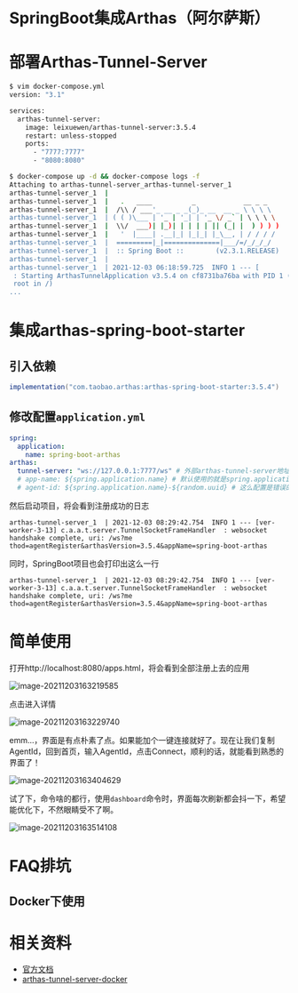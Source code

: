 # SpringBoot集成Arthas（阿尔萨斯）

# 部署Arthas-Tunnel-Server

```bash
$ vim docker-compose.yml
version: "3.1"

services:
  arthas-tunnel-server:
    image: leixuewen/arthas-tunnel-server:3.5.4
    restart: unless-stopped
    ports:
      - "7777:7777"
      - "8080:8080"

$ docker-compose up -d && docker-compose logs -f
Attaching to arthas-tunnel-server_arthas-tunnel-server_1
arthas-tunnel-server_1  |
arthas-tunnel-server_1  |   .   ____          _            __ _ _
arthas-tunnel-server_1  |  /\\ / ___'_ __ _ _(_)_ __  __ _ \ \ \ \
arthas-tunnel-server_1  | ( ( )\___ | '_ | '_| | '_ \/ _` | \ \ \ \
arthas-tunnel-server_1  |  \\/  ___)| |_)| | | | | || (_| |  ) ) ) )
arthas-tunnel-server_1  |   '  |____| .__|_| |_|_| |_\__, | / / / /
arthas-tunnel-server_1  |  =========|_|==============|___/=/_/_/_/
arthas-tunnel-server_1  |  :: Spring Boot ::        (v2.3.1.RELEASE)
arthas-tunnel-server_1  |
arthas-tunnel-server_1  | 2021-12-03 06:18:59.725  INFO 1 --- [           main] c.a.a.t.s.app.ArthasTunnelApplication
 : Starting ArthasTunnelApplication v3.5.4 on cf8731ba76ba with PID 1 (/arthas-tunnel-server-3.5.4-fatjar.jar started by
 root in /)
...
```

# 集成arthas-spring-boot-starter

## 引入依赖

```groovy
implementation("com.taobao.arthas:arthas-spring-boot-starter:3.5.4")
```

## 修改配置`application.yml`

```yaml
spring:
  application:
    name: spring-boot-arthas
arthas:
  tunnel-server: "ws://127.0.0.1:7777/ws" # 外部arthas-tunnel-server地址
  # app-name: ${spring.application.name} # 默认使用的就是spring.application.name
  # agent-id: ${spring.application.name}-${random.uuid} # 这么配置是错误的，生成的agent-id不符合要求，实际上，默认就会生成唯一的agent-id：app-name_随机字符串
```

然后启动项目，将会看到注册成功的日志

```
arthas-tunnel-server_1  | 2021-12-03 08:29:42.754  INFO 1 --- [ver-worker-3-13] c.a.a.t.server.TunnelSocketFrameHandler  : websocket handshake complete, uri: /ws?me
thod=agentRegister&arthasVersion=3.5.4&appName=spring-boot-arthas
```

同时，SpringBoot项目也会打印出这么一行

```
arthas-tunnel-server_1  | 2021-12-03 08:29:42.754  INFO 1 --- [ver-worker-3-13] c.a.a.t.server.TunnelSocketFrameHandler  : websocket handshake complete, uri: /ws?me
thod=agentRegister&arthasVersion=3.5.4&appName=spring-boot-arthas
```

# 简单使用

打开http://localhost:8080/apps.html，将会看到全部注册上去的应用

![image-20211203163219585](https://cdn.jsdelivr.net/gh/gcdd1993/image-repo@master/img/202112031632670.png)

点击进入详情

![image-20211203163229740](https://cdn.jsdelivr.net/gh/gcdd1993/image-repo@master/img/202112031632790.png)

emm...，界面是有点朴素了点。如果能加个一键连接就好了。现在让我们复制AgentId，回到首页，输入AgentId，点击Connect，顺利的话，就能看到熟悉的界面了！

![image-20211203163404629](https://cdn.jsdelivr.net/gh/gcdd1993/image-repo@master/img/202112031634699.png)

试了下，命令啥的都行，使用`dashboard`命令时，界面每次刷新都会抖一下，希望能优化下，不然眼睛受不了啊。

![image-20211203163514108](https://cdn.jsdelivr.net/gh/gcdd1993/image-repo@master/img/202112031635201.png)

# FAQ排坑

## Docker下使用



# 相关资料

- [官方文档](https://arthas.aliyun.com/)
- [arthas-tunnel-server-docker](https://hub.docker.com/r/leixuewen/arthas-tunnel-server)
